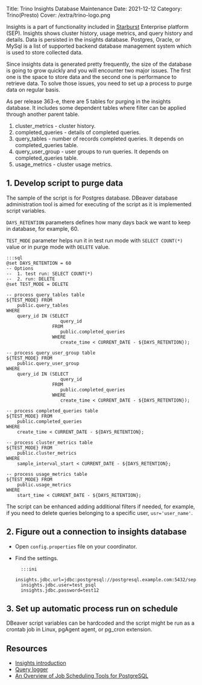 Title: Trino Insights Database Maintenance
Date: 2021-12-12
Category: Trino(Presto)
Cover: /extra/trino-logo.png

Insights is a part of functionality included in [Starburst](https://www.starburst.io/) Enterprise platform (SEP). Insights shows cluster history, usage metrics, and query history and details. Data is persisted in the insights database. Postgres, Oracle, or MySql is a list of supported backend database management system which is used to store collected data.

Since insights data is generated pretty frequently, the size of the database is going to grow quickly and you will encounter two major issues. The first one is the space to store data and the second one is performance to retrieve data. To solve those issues, you need to set up a process to purge data on regular basis.

As per release 363-e, there are 5 tables for purging in the insights database. It includes some dependent tables where filter can be applied through another parent table.

1. cluster_metrics - cluster history.
2. completed_queries - details of completed queries.
3. query_tables - number of records completed queries. It depends on completed_queries table.
4. query_user_group - user groups to run queries. It depends on completed_queries table.
5. usage_metrics - cluster usage metrics.

## 1. Develop script to purge data

The sample of the script is for Postgres database. DBeaver database administration tool is aimed for executing of the script as it is implemented script variables. 

`DAYS_RETENTION` parameters defines how many days back we want to keep in database, for example, 60.

`TEST_MODE` parameter helps run it in test run mode with `SELECT COUNT(*)` value or in purge mode with `DELETE` value.

    :::sql
    @set DAYS_RETENTION = 60
    -- Options
    --  1. test run: SELECT COUNT(*)
    --  2. run: DELETE
    @set TEST_MODE = DELETE

    -- process query_tables table
    ${TEST_MODE} FROM 
        public.query_tables 
    WHERE 
        query_id IN (SELECT 
                        query_id 
                     FROM 
                        public.completed_queries
                     WHERE 
                        create_time < CURRENT_DATE - ${DAYS_RETENTION});

    -- process query_user_group table
    ${TEST_MODE} FROM 
        public.query_user_group 
    WHERE 
        query_id IN (SELECT 
                        query_id 
                     FROM 
                        public.completed_queries
                     WHERE 
                        create_time < CURRENT_DATE - ${DAYS_RETENTION});

    -- process completed_queries table
    ${TEST_MODE} FROM 
        public.completed_queries
    WHERE 
        create_time < CURRENT_DATE - ${DAYS_RETENTION};
        
    -- process cluster_metrics table
    ${TEST_MODE} FROM 
        public.cluster_metrics
    WHERE 
        sample_interval_start < CURRENT_DATE - ${DAYS_RETENTION};
        
    -- process usage_metrics table
    ${TEST_MODE} FROM 
        public.usage_metrics
    WHERE 
        start_time < CURRENT_DATE - ${DAYS_RETENTION};
    
The script can be enhanced adding additional filters if needed, for example, if you need to delete queries belonging to a specific user, `usr='user_name'`.

## 2. Figure out a connection to insights database

* Open `config.properties` file on your coordinator. 
* Find the settings.

        :::ini
        insights.jdbc.url=jdbc:postgresql://postgresql.example.com:5432/sepquerylogger
        insights.jdbc.user=test_psql
        insights.jdbc.password=test12 

## 3. Set up automatic process run on schedule

DBeaver script variables can be hardcoded and the script might be run as a crontab job in Linux, pgAgent agent, or pg_cron extension.

## Resources
* [Insights introduction](https://docs.starburst.io/latest/insights/index.html#insights-configuration)
* [Query logger](https://docs.starburst.io/latest/admin/query-logger.html)
* [An Overview of Job Scheduling Tools for PostgreSQL](https://severalnines.com/database-blog/overview-job-scheduling-tools-postgresql)


